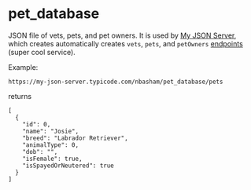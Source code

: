 # pet_database

JSON file of vets, pets, and pet owners. It is used by [My JSON Server](https://my-json-server.typicode.com), which creates automatically creates `vets`, `pets`, and `petOwners` [endpoints](https://my-json-server.typicode.com/nbasham/pet_database) (super cool service).

Example:

```
https://my-json-server.typicode.com/nbasham/pet_database/pets
```

returns

```
[
  {
    "id": 0,
    "name": "Josie",
    "breed": "Labrador Retriever",
    "animalType": 0,
    "dob": "",
    "isFemale": true,
    "isSpayedOrNeutered": true
  }
]
```
